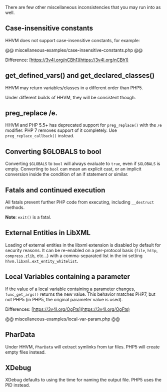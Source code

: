 There are few other miscellaneous inconsistencies that you may run into as well.

## Case-insensitive constants

HHVM does not support case-insensitive constants, for example:

@@ miscellaneous-examples/case-insensitive-constants.php @@

Difference: [https://3v4l.org/nCBh1](https://3v4l.org/nCBh1)

## get_defined_vars() and get_declared_classes()

HHVM may return variables/classes in a different order than PHP5.

Under different builds of HHVM, they will be consistent though.

## preg_replace /e.

HHVM and PHP 5.5+ has deprecated support for `preg_replace()` with the `/e` modifier. PHP 7 removes support of it completely. Use `preg_replace_callback()` instead.

## Converting $GLOBALS to bool

Converting `$GLOBALS` to `bool` will always evaluate to `true`, even if `$GLOBALS` is empty. Converting to `bool` can mean an explicit cast, or an implicit conversion inside the condition of an if statement or similar.

## Fatals and continued execution

All fatals prevent further PHP code from executing, including `__destruct` methods.

**Note**: `exit()` is a fatal.

## External Entities in LibXML

Loading of external entities in the libxml extension is disabled by default for security reasons. It can be re-enabled on a per-protocol basis (`file`, `http`, `compress.zlib`, etc...) with a comma-separated list in the ini setting
`hhvm.libxml.ext_entity_whitelist`.

## Local Variables containing a parameter

If the value of a local variable containing a parameter changes, `func_get_args()` returns the new value. This behavior matches PHP7, but not PHP5 (in PHP5, the original parameter value is used).

Differences: [https://3v4l.org/OgFts](https://3v4l.org/OgFts)

@@ miscellaneous-examples/local-var-param.php @@

## PharData

Under HHVM, `PharData` will extract symlinks from tar files. PHP5 will create empty files instead.

## XDebug

XDebug defaults to using the time for naming the output file. PHP5 uses the PID instead.
